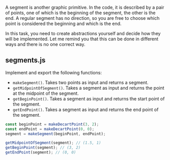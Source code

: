 A segment is another graphic primitive. In the code, it is described by a pair of points, one of which is the beginning of the segment, the other is the end. A regular segment has no direction, so you are free to choose which point is considered the beginning and which is the end.

In this task, you need to create abstractions yourself and decide how they will be implemented. Let me remind you that this can be done in different ways and there is no one correct way.

## segments.js

Implement and export the following functions:

- `makeSegment()`. Takes two points as input and returns a segment.
- `getMidpointOfSegment()`. Takes a segment as input and returns the point at the midpoint of the segment.
- `getBeginPoint()`. Takes a segment as input and returns the start point of the segment.
- `getEndPoint()`. Takes a segment as input and returns the end point of the segment.

```javascript
const beginPoint = makeDecartPoint(3, 2);
const endPoint = makeDecartPoint(0, 0);
segment = makeSegment(beginPoint, endPoint);

getMidpointOfSegment(segment); // (1.5, 1)
getBeginPoint(segment); // (3, 2)
getEndPoint(segment); // (0, 0)
```
